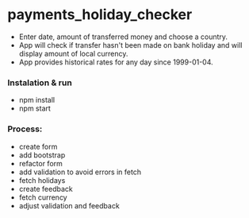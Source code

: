 # payments_holiday_checker
+ Enter date, amount of transferred money and choose a country.
+ App will check if transfer hasn't been made on bank holiday and will display amount of local currency.
+ App provides historical rates for any day since 1999-01-04.

### Instalation & run
+ npm install
+ npm start

### Process:
- create form
- add bootstrap
- refactor form
- add validation to avoid errors in fetch
- fetch holidays
- create feedback
- fetch currency
- adjust validation and feedback